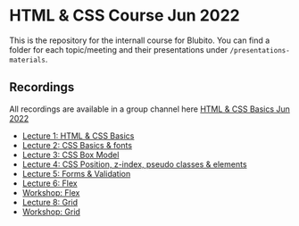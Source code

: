 # HTML & CSS Course Jun 2022

This is the repository for the internall course for Blubito. You can find a folder for each topic/meeting and their presentations under `/presentations-materials`.

## Recordings

All recordings are available in a group channel here [HTML & CSS Basics Jun 2022](https://web.microsoftstream.com/channel/8d2ca42b-0b0b-4fc4-ac10-9cf2f44575be)

- [Lecture 1: HTML & CSS Basics](https://web.microsoftstream.com/video/c6531eef-12dd-44ca-bc9b-b1ea2bf6a29d)
- [Lecture 2: CSS Basics & fonts](https://web.microsoftstream.com/video/f91279df-63af-44cb-84c6-703a4c2d40c5)
- [Lecture 3: CSS Box Model](https://web.microsoftstream.com/video/3ccf34e1-dadb-4a6e-b9cf-69db0284accb)
- [Lecture 4: CSS Position, z-index, pseudo classes & elements](https://web.microsoftstream.com/video/d9c157af-af4a-49cc-b093-142d9a2ef38f)
- [Lecture 5: Forms & Validation](https://web.microsoftstream.com/video/c664eed2-8ed0-4d49-90a3-0f221873ca0c)
- [Lecture 6: Flex](https://web.microsoftstream.com/video/88efb6c2-4bf1-49be-9efd-ff0d98944090)
- [Workshop: Flex](https://web.microsoftstream.com/video/7cf3a0a6-1cba-4bac-9e19-22dfd97689dc)
- [Lecture 8: Grid](https://web.microsoftstream.com/video/c83a804c-e0f8-4b49-a383-4821e256f9d3)
- [Workshop: Grid](https://web.microsoftstream.com/video/57336bb6-f965-4b8c-adbc-d4121bf7f296)
